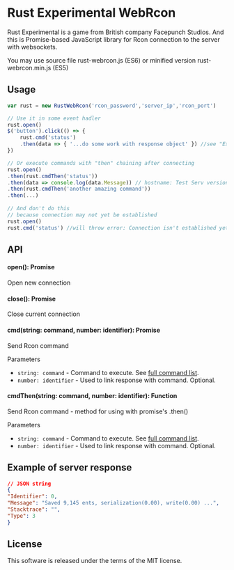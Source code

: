 # **Rust Experimental WebRcon**

Rust Experimental is a game from British company Facepunch Studios. And this is
Promise-based JavaScript library for Rcon connection to the server with websockets.

You may use source file rust-webrcon.js (ES6) or minified version rust-webrcon.min.js (ES5)

## **Usage**

```js
var rust = new RustWebRcon('rcon_password','server_ip','rcon_port')

// Use it in some event hadler
rust.open()
$('button').click(() => {
	rust.cmd('status')
	.then(data => { '...do some work with response object' }) //see "Example of server response"
})

// Or execute commands with "then" chaining after connecting
rust.open()
.then(rust.cmdThen('status'))
.then(data => console.log(data.Message)) // hostname: Test Serv version : 1355 secure (secure...
.then(rust.cmdThen('another amazing command'))
.then(...)
	 
// And don't do this
// because connection may not yet be established
rust.open()
rust.cmd('status') //will throw error: Connection isn't established yet
```

## **API**

#### open(): Promise

Open new connection

#### close(): Promise

Close current connection

#### cmd(string: command, number: identifier): Promise

Send Rcon command


Parameters
+ `string: command` - Command to execute. See [full command list](http://playrustwiki.com/wiki/Server_Commands).
+ `number: identifier` - Used to link response with command. Optional.

#### cmdThen(string: command, number: identifier): Function

Send Rcon command - method for using with promise's .then()


Parameters
+ `string: command` - Command to execute. See [full command list](http://playrustwiki.com/wiki/Server_Commands).
+ `number: identifier` - Used to link response with command. Optional.

## **Example of server response**
```JSON
// JSON string
{
"Identifier": 0,
"Message": "Saved 9,145 ents, serialization(0.00), write(0.00) ...",
"Stacktrace": "",
"Type": 3
}
```
## **License**

This software is released under the terms of the MIT license.